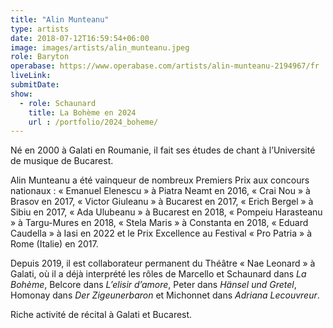 ```yaml
---
title: "Alin Munteanu"
type: artists
date: 2018-07-12T16:59:54+06:00
image: images/artists/alin_munteanu.jpeg
role: Baryton
operabase: https://www.operabase.com/artists/alin-munteanu-2194967/fr
liveLink: 
submitDate: 
show:
  - role: Schaunard
    title: La Bohème en 2024
    url : /portfolio/2024_boheme/
---
```


Né en 2000 à Galati en Roumanie, il fait ses études de chant à l’Université de musique de Bucarest.

Alin Munteanu a été vainqueur de nombreux Premiers Prix aux concours nationaux :
« Emanuel Elenescu » à Piatra Neamt en 2016, 
« Crai Nou » à Brasov en 2017, « Victor Giuleanu » à Bucarest en 2017, « Erich Bergel » à Sibiu en 2017,
« Ada Ulubeanu » à Bucarest en 2018, « Pompeiu Harasteanu » à Targu-Mures en 2018, 
« Stela Maris » à Constanta en 2018, « Eduard Caudella » à Iasi en 2022 et le Prix Excellence 
au Festival « Pro Patria » à Rome (Italie) en 2017.

Depuis 2019, il est collaborateur permanent du Théâtre « Nae Leonard » à Galati, 
où il a déjà interprété les rôles de Marcello et Schaunard dans *La Bohème*, Belcore dans *L’elisir d’amore*,
Peter dans *Hänsel und Gretel*, Homonay dans *Der Zigeunerbaron* et Michonnet dans *Adriana Lecouvreur*.

Riche activité de récital à Galati et Bucarest.
